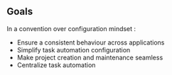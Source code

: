 ## Goals

In a convention over configuration mindset : 

* Ensure a consistent behaviour across applications
* Simplify task automation configuration
* Make project creation and maintenance seamless
* Centralize task automation
